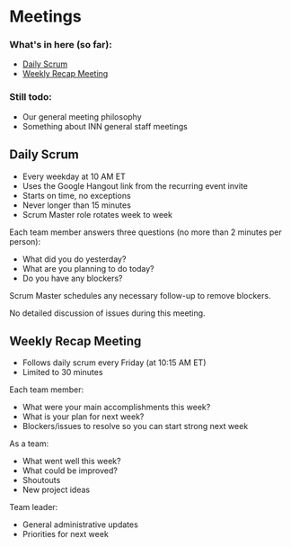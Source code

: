 Meetings
========

### What's in here (so far):
-  [Daily Scrum](#scrum)
-  [Weekly Recap Meeting](#recap)

### Still todo:
-  Our general meeting philosophy
-  Something about INN general staff meetings

<a id="scrum"></a>
Daily Scrum
-----------

-  Every weekday at 10 AM ET
-  Uses the Google Hangout link from the recurring event invite
-  Starts on time, no exceptions
-  Never longer than 15 minutes
-  Scrum Master role rotates week to week

Each team member answers three questions (no more than 2 minutes per person):

-  What did you do yesterday?
-  What are you planning to do today?
-  Do you have any blockers?

Scrum Master schedules any necessary follow-up to remove blockers.

No detailed discussion of issues during this meeting.

<a id="recap"></a>
Weekly Recap Meeting
--------------------

-  Follows daily scrum every Friday (at 10:15 AM ET)
-  Limited to 30 minutes

Each team member:

-  What were your main accomplishments this week?
-  What is your plan for next week?
-  Blockers/issues to resolve so you can start strong next week

As a team:

-  What went well this week?
-  What could be improved?
-  Shoutouts
-  New project ideas

Team leader:

-  General administrative updates
-  Priorities for next week

